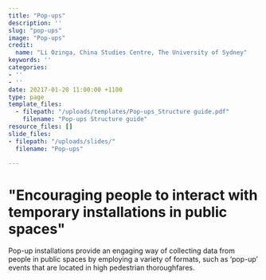 ```yaml
---
title: "Pop-ups"
description: ''
slug: "pop-ups"
image: "Pop-ups"
credit:
  name: "Li Ozinga, China Studies Centre, The University of Sydney"
keywords: ''
categories:
- ''
- ''
date: 20217-01-20 11:00:00 +1100
type: page
template_files:
  - filepath: "/uploads/templates/Pop-ups_Structure guide.pdf"
    filename: "Pop-ups Structure guide"
resource_files: []
slide_files:
- filepath: "/uploads/slides/"
  filename: "Pop-ups"

---
```

# "Encouraging people to interact with temporary installations in public spaces"

Pop-up installations provide an engaging way of collecting data from people in public spaces by employing a variety of formats, such as ‘pop-up’ events that are located in high pedestrian thoroughfares.
